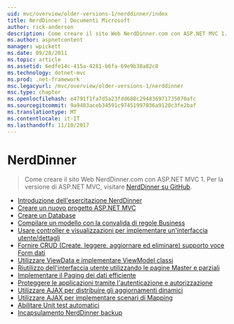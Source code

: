 ```yaml
---
uid: mvc/overview/older-versions-1/nerddinner/index
title: NerdDinner | Documenti Microsoft
author: rick-anderson
description: Come creare il sito Web NerdDinner.com con ASP.NET MVC 1. Per la versione di ASP.NET MVC 3, visitare nerddinner su GitHub.
ms.author: aspnetcontent
manager: wpickett
ms.date: 09/28/2011
ms.topic: article
ms.assetid: 6edfe14c-415a-4281-b6fa-69e9b38a82c8
ms.technology: dotnet-mvc
ms.prod: .net-framework
msc.legacyurl: /mvc/overview/older-versions-1/nerddinner
msc.type: chapter
ms.openlocfilehash: e4791f1fa7d5a23fdd688c294836971735070afc
ms.sourcegitcommit: 9a9483aceb34591c97451997036a9120c3fe2baf
ms.translationtype: MT
ms.contentlocale: it-IT
ms.lasthandoff: 11/10/2017
---
```

<a name="nerddinner"></a>NerdDinner
====================
> Come creare il sito Web NerdDinner.com con ASP.NET MVC 1. Per la versione di ASP.NET MVC, visitare [NerdDinner su GitHub](https://github.com/AspNetMVPSamples/NerdDinner).


- [Introduzione dell'esercitazione NerdDinner](introducing-the-nerddinner-tutorial.md)
- [Creare un nuovo progetto ASP.NET MVC](create-a-new-aspnet-mvc-project.md)
- [Creare un Database](create-a-database.md)
- [Compilare un modello con la convalida di regole Business](build-a-model-with-business-rule-validations.md)
- [Usare controller e visualizzazioni per implementare un'interfaccia utente/dettagli](use-controllers-and-views-to-implement-a-listingdetails-ui.md)
- [Fornire CRUD (Create, leggere, aggiornare ed eliminare) supporto voce Form dati](provide-crud-create-read-update-delete-data-form-entry-support.md)
- [Utilizzare ViewData e implementare ViewModel classi](use-viewdata-and-implement-viewmodel-classes.md)
- [Riutilizzo dell'interfaccia utente utilizzando le pagine Master e parziali](re-use-ui-using-master-pages-and-partials.md)
- [Implementare il Paging dei dati efficiente](implement-efficient-data-paging.md)
- [Proteggere le applicazioni tramite l'autenticazione e autorizzazione](secure-applications-using-authentication-and-authorization.md)
- [Utilizzare AJAX per distribuire gli aggiornamenti dinamici](use-ajax-to-deliver-dynamic-updates.md)
- [Utilizzare AJAX per implementare scenari di Mapping](use-ajax-to-implement-mapping-scenarios.md)
- [Abilitare Unit test automatici](enable-automated-unit-testing.md)
- [Incapsulamento NerdDinner backup](nerddinner-wrap-up.md)

